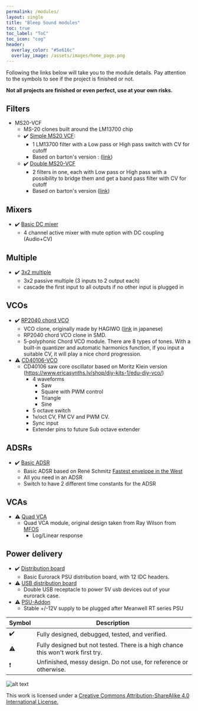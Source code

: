 ```yaml
---
permalink: /modules/
layout: single
title: "Bleep Sound modules"
toc: true
toc_label: "ToC"
toc_icon: "cog"
header:
  overlay_color: "#5e616c"
  overlay_image: /assets/images/home_page.png
---
```


Following the links below will take you to the module details. Pay attention to the symbols to see if the project is finished or not. 

**Not all projects are finished or even perfect, use at your own risks.**

## Filters

- MS20-VCF
    - MS-20 clones built around the LM13700 chip
    - :heavy_check_mark: [Simple MS20 VCF](/ms20_vcf_simple/):
        - 1 LM13700 filter with a Low pass or High pass switch with CV for cutoff
        - Based on barton's version : ([link](https://www.bartonmusicalcircuits.com/synthstuff.html#analog))
    - :heavy_check_mark: [Double MS20-VCF](/ms20_vcf_double/)
        - 2 filters in one, each with Low pass or High pass with a possibility to bridge them and get a band pass filter with CV for cutoff
        - Based on barton's version ([link](https://www.bartonmusicalcircuits.com/synthstuff.html#analog))

## Mixers

- :heavy_check_mark: [Basic DC mixer](/basic_mixer_dc/)
    - 4 channel active mixer with mute option with DC coupling (Audio+CV)

## Multiple

- :heavy_check_mark: [3x2 multiple](/multiple/)
    - 3x2 passive multiple (3 inputs to 2 output each)
    - cascade the first input to all outputs if no other input is plugged in

## VCOs

- :heavy_check_mark: [RP2040 chord VCO](/rp2040_chord_vco/)
    - VCO clone, originally made by HAGIWO ([link](https://note.com/solder_state/n/n64b91a171218) in japanese)
    - RP2040 chord VCO clone in SMD.
    - 5-polyphonic Chord VCO module. There are 8 types of tones. With a built-in quantizer and automatic harmonics function, if you input a suitable CV, it will play a nice chord progression. 
- :warning: [CD40106-VCO](/cd40106_vco/)
    - CD40106 saw core oscillator based on Moritz Klein version (https://www.ericasynths.lv/shop/diy-kits-1/edu-diy-vco/)
        - 4 waveforms
            - Saw
            - Square with PWM control
            - Triangle
            - Sine
        - 5 octave switch
        - 1v/oct CV, FM CV and PWM CV.
        - Sync input
        - Extender pins to future Sub octave extender

## ADSRs

- :heavy_check_mark: [Basic ADSR](/basic_adsr/)
    - Basic ADSR based on René Schmitz [Fastest envelope in the West](https://www.schmitzbits.de/adsr.html)
    - All you need in an ADSR
    - Switch to have 2 different time constants for the ADSR

## VCAs

- :warning: [Quad VCA](/quad_vca/)
    - Quad VCA module, original design taken from Ray Wilson from [MFOS](https://musicfromouterspace.com/index.php?MAINTAB=SYNTHDIY&VPW=1697&VPH=669)
        - Log/Linear response

## Power delivery

-  :heavy_check_mark:  [Distribution board](/distribution_b/)
    - Basic Eurorack PSU distribution board, with 12 IDC headers.
-  :warning:  [USB distribution board](/usb_distrib/)
    - Double USB receptacle to power 5V usb devices out of your eurorack case.
-  :warning:  [PSU-Addon](/psu_addon/)
    - Stable +/-12V supply to be plugged after Meanwell RT series PSU    

| Symbol | Description |
| ----------- | ----------- |
| :heavy_check_mark: | Fully designed, debugged, tested, and verified. |
| :warning: | Fully designed but not tested. There is a high chance this won't work first try. |
| :exclamation: | Unfinished, messy design. Do not use, for reference or otherwise. |

![alt text](https://i.creativecommons.org/l/by-sa/4.0/88x31.png)

This work is licensed under a [Creative Commons Attribution-ShareAlike 4.0 International License.](http://creativecommons.org/licenses/by-sa/4.0/)